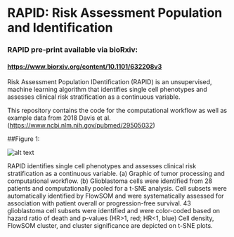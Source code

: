 # RAPID: Risk Assessment Population and Identification
### RAPID pre-print available via bioRxiv:
#### https://www.biorxiv.org/content/10.1101/632208v3

Risk Assessment Population IDentification (RAPID) is an unsupervised, machine learning algorithm that identifies single cell phenotypes and assesses clinical risk stratification as a continuous variable. 

This repository contains the code for the computational workflow as well as example data from 2018 Davis et al. (https://www.ncbi.nlm.nih.gov/pubmed/29505032)

##Figure 1:

![alt text](https://www.biorxiv.org/content/biorxiv/early/2019/06/01/632208/F1.large.jpg)

RAPID identifies single cell phenotypes and assesses clinical risk stratification as a continuous variable.
(a) Graphic of tumor processing and computational workflow. (b) Glioblastoma cells were identified from 28 patients and computationally pooled for a t-SNE analysis. Cell subsets were automatically identified by FlowSOM and were systematically assessed for association with patient overall or progression-free survival. 43 glioblastoma cell subsets were identified and were color-coded based on hazard ratio of death and p-values (HR>1, red; HR<1, blue) Cell density, FlowSOM cluster, and cluster significance are depicted on t-SNE plots.
